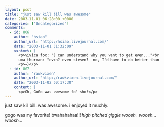 ```yaml
---
layout: post
title: "just saw kill bill was awesome"
date: 2003-11-01 06:28:00 +0000
categories: ["Uncategorized"]
comments:
  - id: 806
    author: "hsiao"
    author_url: "http://hsiao.livejournal.com/"
    date: "2003-11-01 11:32:09"
    content: |
      <p>vivica fox: "I can understand why you want to get even..."<br />
      uma thurman: "even? even steven?  no, I'd have to do better than killing you.  I'd have to kill you and your daughter and your husband... yeah that'd be about right. fair and square."</p>
      <p>=)</p>
  - id: 807
    author: "rawkvixen"
    author_url: "http://rawkvixen.livejournal.com/"
    date: "2003-11-02 10:17:30"
    content: |
      <p>Oh, GoGo was awesome fo' sho!</p>
---
```


just saw kill bill. was awesome. i enjoyed it muchly. 

gogo was my favorite! bwahahahaa!!! *high pitched giggle* *woosh.. woosh... woosh...*